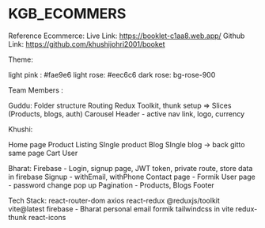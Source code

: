 # KGB_ECOMMERS

Reference Ecommerce:
Live Link: https://booklet-c1aa8.web.app/
Github Link: https://github.com/khushijohri2001/booket


Theme:

light pink : #fae9e6
light rose: #eec6c6
dark rose: bg-rose-900 



Team Members :

Guddu:
Folder structure
Routing
Redux Toolkit, thunk setup  => Slices (Products, blogs, auth)
Carousel
Header - active nav link, logo, currency 


Khushi:

Home page
Product Listing
SIngle product 
Blog
SIngle blog -> back gitto same page
Cart
User


Bharat:
Firebase - Login, signup page, JWT token, private route, store data in firebase
Signup - withEmail, withPhone
Contact page - Formik
User page - password change pop up
Pagination - Products, Blogs
Footer



Tech Stack:
react-router-dom
axios
react-redux
@reduxjs/toolkit
vite@latest
firebase - Bharat personal email
formik
tailwindcss in vite
redux-thunk
react-icons










